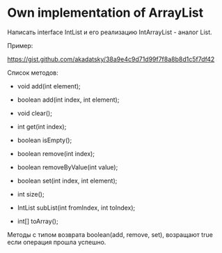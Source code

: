 # Own implementation of ArrayList

Написать interface IntList и его реализацию IntArrayList - аналог List<Integer>.

Пример:

https://gist.github.com/akadatsky/38a9e4c9d71d99f7f8a8b8d1c5f7df42



Список методов:

  - void add(int element);

  - boolean add(int index, int element);

  - void clear();

  - int get(int index);

  - boolean isEmpty();

  - boolean remove(int index);

  - boolean removeByValue(int value);

  - boolean set(int index, int element);

  - int size();

  - IntList subList(int fromIndex, int toIndex);

  - int[] toArray();



Методы с типом возврата boolean(add, remove, set), возращают true если операция прошла успешно.

